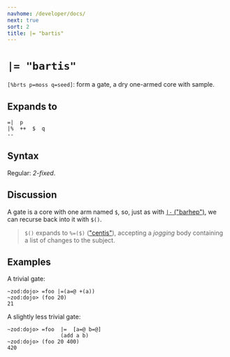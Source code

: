 ```yaml
---
navhome: /developer/docs/
next: true
sort: 2
title: |= "bartis"
---
```


# `|= "bartis"` 

`[%brts p=moss q=seed]`: form a gate, a dry one-armed core with sample.

## Expands to

```
=|  p
|%  ++  $  q
--
```

## Syntax

Regular: *2-fixed*.

## Discussion

A gate is a core with one arm named `$`, so, just as with 
[`|-` ("barhep")](../hep), we can recurse back into it with `$()`.

> `$()` expands to `%=($)` (["centis"](../../cen/tis)), accepting 
> a *jogging* body containing a list of changes to the subject.

## Examples

A trivial gate:

```
~zod:dojo> =foo |=(a=@ +(a))
~zod:dojo> (foo 20)
21
```

A slightly less trivial gate:

```
~zod:dojo> =foo  |=  [a=@ b=@]
                 (add a b)
~zod:dojo> (foo 20 400)
420
```
